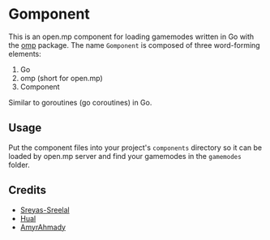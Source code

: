 Gomponent
==================================

This is an open.mp component for loading gamemodes written in Go with the [omp](https://github.com/kodeyeen/omp) package.
The name `Gomponent` is composed of three word-forming elements:
1. Go
2. omp (short for open.mp)
3. Component

Similar to goroutines (go coroutines) in Go.

## Usage

Put the component files into your project's `components` directory so it can be loaded by open.mp server and find your gamemodes in the `gamemodes` folder.

## Credits

* [Sreyas-Sreelal](https://github.com/Sreyas-Sreelal)
* [Hual](https://github.com/Hual)
* [AmyrAhmady](https://github.com/AmyrAhmady)
